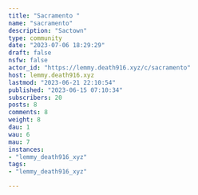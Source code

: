 ```yaml
---
title: "Sacramento " 
name: "sacramento"
description: "Sactown"
type: community
date: "2023-07-06 18:29:29"
draft: false
nsfw: false
actor_id: "https://lemmy.death916.xyz/c/sacramento"
host: lemmy.death916.xyz
lastmod: "2023-06-21 22:10:54"
published: "2023-06-15 07:10:34"
subscribers: 20
posts: 8
comments: 8
weight: 8
dau: 1
wau: 6
mau: 7
instances:
- "lemmy_death916_xyz"
tags: 
- "lemmy_death916_xyz"

---
```

